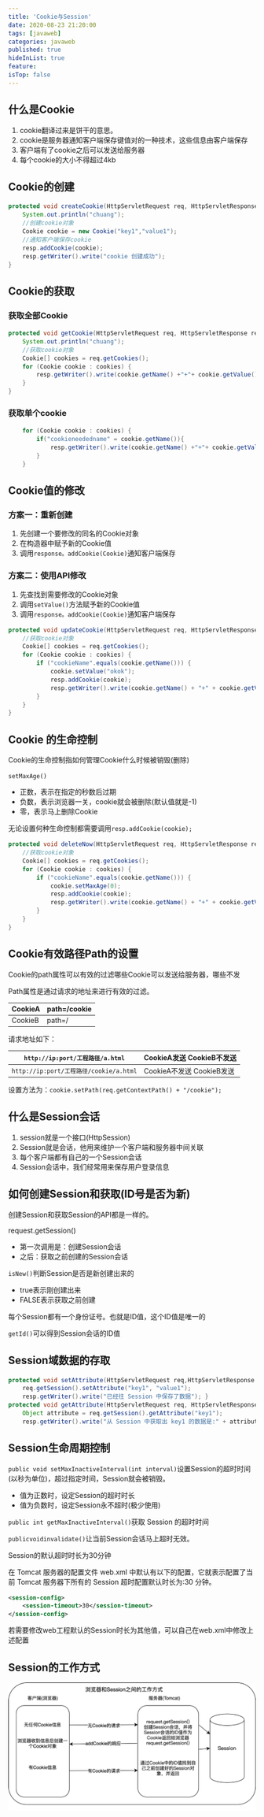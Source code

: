 ```yaml
---
title: 'Cookie与Session'
date: 2020-08-23 21:20:00
tags: [javaweb]
categories: javaweb
published: true
hideInList: true
feature: 
isTop: false
---
```


## 什么是Cookie

1. cookie翻译过来是饼干的意思。
2. cookie是服务器通知客户端保存键值对的一种技术，这些信息由客户端保存
3. 客户端有了cookie之后可以发送给服务器
4. 每个cookie的大小不得超过4kb

<!-- more -->

## Cookie的创建

```java
protected void createCookie(HttpServletRequest req, HttpServletResponse resp) throws ServletException, IOException {
    System.out.println("chuang");
    //创建cookie对象
    Cookie cookie = new Cookie("key1","value1");
    //通知客户端保存cookie
    resp.addCookie(cookie);
    resp.getWriter().write("cookie 创建成功");
}
```

## Cookie的获取

### 获取全部Cookie

```java
protected void getCookie(HttpServletRequest req, HttpServletResponse resp) throws ServletException, IOException {
    System.out.println("chuang");
    //获取cookie对象
    Cookie[] cookies = req.getCookies();
    for (Cookie cookie : cookies) {
        resp.getWriter().write(cookie.getName() +"+"+ cookie.getValue() + "<br/>");
    }
}
```

### 获取单个cookie

```java
    for (Cookie cookie : cookies) {
        if("cookieneededname" = cookie.getName()){
            resp.getWriter().write(cookie.getName() +"+"+ cookie.getValue() + "<br/>");
        }
    }
```

## Cookie值的修改

### 方案一：重新创建

1. 先创建一个要修改的同名的Cookie对象
2. 在构造器中赋予新的Cookie值
3. 调用`response。addCookie(Cookie)`通知客户端保存

### 方案二：使用API修改

1. 先查找到需要修改的Cookie对象
2. 调用`setValue()`方法赋予新的Cookie值
3. 调用`response。addCookie(Cookie)`通知客户端保存

```java
protected void updateCookie(HttpServletRequest req, HttpServletResponse resp) throws ServletException, IOException {
    //获取cookie对象
    Cookie[] cookies = req.getCookies();
    for (Cookie cookie : cookies) {
        if ("cookieName".equals(cookie.getName())) {
            cookie.setValue("okok");
            resp.addCookie(cookie);
            resp.getWriter().write(cookie.getName() + "+" + cookie.getValue() + "<br/>");
        }
    }
}
```

## Cookie 的生命控制

Cookie的生命控制指如何管理Cookie什么时候被销毁(删除)

`setMaxAge()`

- 正数，表示在指定的秒数后过期
- 负数，表示浏览器一关，cookie就会被删除(默认值就是-1)
- 零，表示马上删除Cookie

无论设置何种生命控制都需要调用`resp.addCookie(cookie);`

```java
protected void deleteNow(HttpServletRequest req, HttpServletResponse resp) throws ServletException, IOException {
    //获取cookie对象
    Cookie[] cookies = req.getCookies();
    for (Cookie cookie : cookies) {
        if ("cookieName".equals(cookie.getName())) {
            cookie.setMaxAge(0);
            resp.addCookie(cookie);
            resp.getWriter().write(cookie.getName() + "+" + cookie.getValue() + "<br/>");
        }
    }
}
```

## Cookie有效路径Path的设置

Cookie的path属性可以有效的过滤哪些Cookie可以发送给服务器，哪些不发

Path属性是通过请求的地址来进行有效的过滤。

| CookieA | path=/cookie |
| ------- | ------------ |
| CookieB | path=/       |

请求地址如下：

| `http://ip:port/工程路径/a.html`        | CookieA发送  CookieB不发送 |
| --------------------------------------- | -------------------------- |
| `http://ip:port/工程路径/cookie/a.html` | CookieA不发送  CookieB发送 |

设置方法为：`cookie.setPath(req.getContextPath() + "/cookie");`



## 什么是Session会话

1. session就是一个接口(HttpSession)
2. Session就是会话，他用来维护一个客户端和服务器中间关联
3. 每个客户端都有自己的一个Session会话
4. Session会话中，我们经常用来保存用户登录信息

## 如何创建Session和获取(ID号是否为新)

创建Session和获取Session的API都是一样的。

request.getSession()

- 第一次调用是：创建Session会话
- 之后：获取之前创建的Session会话

`isNew()`判断Session是否是新创建出来的

- true表示刚创建出来
- FALSE表示获取之前创建

每个Session都有一个身份证号。也就是ID值，这个ID值是唯一的

`getId()`可以得到Session会话的ID值

## Session域数据的存取

```java
protected void setAttribute(HttpServletRequest req,HttpServletResponse resp) throws ServletException, IOException {
	req.getSession().setAttribute("key1", "value1");
	resp.getWriter().write("已经往 Session 中保存了数据"); }
protected void getAttribute(HttpServletRequest req, HttpServletResponse resp) throws ServletException, IOException {
	Object attribute = req.getSession().getAttribute("key1");
	resp.getWriter().write("从 Session 中获取出 key1 的数据是:" + attribute); }
```

## Session生命周期控制

`public void setMaxInactiveInterval(int interval)`设置Session的超时时间(以秒为单位)，超过指定时间，Session就会被销毁。

- 值为正数时，设定Session的超时时长
- 值为负数时，设定Session永不超时(极少使用)

`public int getMaxInactiveInterval()`获取 Session 的超时时间

`publicvoidinvalidate()`让当前Session会话马上超时无效。

Session的默认超时时长为30分钟

在 Tomcat 服务器的配置文件 web.xml 中默认有以下的配置，它就表示配置了当前 Tomcat 服务器下所有的 Session 超时配置默认时长为:30 分钟。

```xml
<session-config>
    <session-timeout>30</session-timeout>
</session-config>
```

若需要修改web工程默认的Session时长为其他值，可以自己在web.xml中修改上述配置

## Session的工作方式



![Session](cookie-session/007S8ZIlly1gi1ozspa7uj31m50u0qbd-20220410215436245.jpg)





























